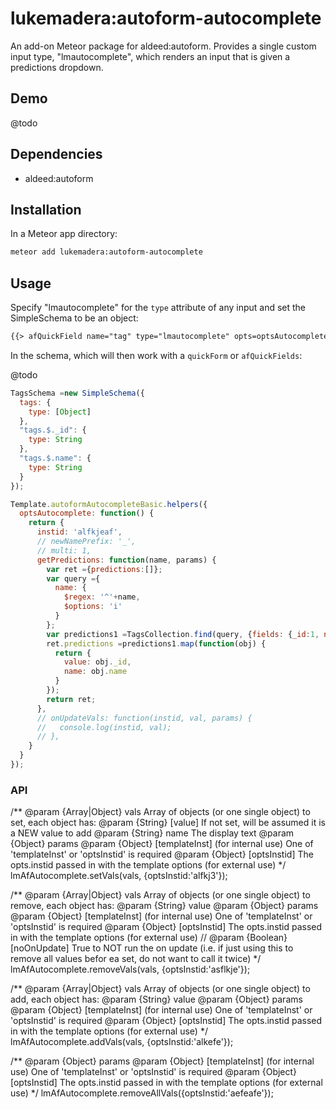 # lukemadera:autoform-autocomplete

An add-on Meteor package for aldeed:autoform. Provides a single custom input type, "lmautocomplete", which renders an input that is given a predictions dropdown.


## Demo

@todo


## Dependencies

- aldeed:autoform


## Installation

In a Meteor app directory:
```bash
meteor add lukemadera:autoform-autocomplete
```


## Usage

Specify "lmautocomplete" for the `type` attribute of any input and set the SimpleSchema to be an object:

```html
{{> afQuickField name="tag" type="lmautocomplete" opts=optsAutocomplete}}
```

In the schema, which will then work with a `quickForm` or `afQuickFields`:

@todo
```js
TagsSchema =new SimpleSchema({
  tags: {
    type: [Object]
  },
  "tags.$._id": {
    type: String
  },
  "tags.$.name": {
    type: String
  }
});

Template.autoformAutocompleteBasic.helpers({
  optsAutocomplete: function() {
    return {
      instid: 'alfkjeaf',
      // newNamePrefix: '_',
      // multi: 1,
      getPredictions: function(name, params) {
        var ret ={predictions:[]};
        var query ={
          name: {
            $regex: '^'+name,
            $options: 'i'
          }
        };
        var predictions1 =TagsCollection.find(query, {fields: {_id:1, name:1}}).fetch();
        ret.predictions =predictions1.map(function(obj) {
          return {
            value: obj._id,
            name: obj.name
          }
        });
        return ret;
      },
      // onUpdateVals: function(instid, val, params) {
      //   console.log(instid, val);
      // },
    }
  }
});
```

### API

/**
@param {Array|Object} vals Array of objects (or one single object) to set, each object has:
  @param {String} [value] If not set, will be assumed it is a NEW value to add
  @param {String} name The display text
@param {Object} params
  @param {Object} [templateInst] (for internal use) One of 'templateInst' or 'optsInstid' is required
  @param {Object} [optsInstid] The opts.instid passed in with the template options (for external use)
*/
lmAfAutocomplete.setVals(vals, {optsInstid:'alfkj3'});

/**
@param {Array|Object} vals Array of objects (or one single object) to remove, each object has:
  @param {String} value
@param {Object} params
  @param {Object} [templateInst] (for internal use) One of 'templateInst' or 'optsInstid' is required
  @param {Object} [optsInstid] The opts.instid passed in with the template options (for external use)
  // @param {Boolean} [noOnUpdate] True to NOT run the on update (i.e. if just using this to remove all values befor ea set, do not want to call it twice)
*/
lmAfAutocomplete.removeVals(vals, {optsInstid:'asflkje'});

/**
@param {Array|Object} vals Array of objects (or one single object) to add, each object has:
  @param {String} value
@param {Object} params
  @param {Object} [templateInst] (for internal use) One of 'templateInst' or 'optsInstid' is required
  @param {Object} [optsInstid] The opts.instid passed in with the template options (for external use)
*/
lmAfAutocomplete.addVals(vals, {optsInstid:'alkefe'});

/**
@param {Object} params
  @param {Object} [templateInst] (for internal use) One of 'templateInst' or 'optsInstid' is required
  @param {Object} [optsInstid] The opts.instid passed in with the template options (for external use)
*/
lmAfAutocomplete.removeAllVals({optsInstid:'aefeafe'});
